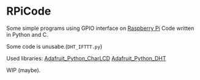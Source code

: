 # RPiCode
Some simple programs using GPIO interface on [Raspberry Pi][1]
Code written in Python and C.

Some code is unusabe.(```DHT_IFTTT.py```)

Used libraries:
[Adafruit_Python_CharLCD][2]
[Adafruit_Python_DHT][3]

WIP (maybe).


  [1]: https://www.raspberrypi.org/
  [2]: https://github.com/adafruit/Adafruit_Python_CharLCD
  [3]: https://github.com/adafruit/Adafruit_Python_DHT
